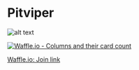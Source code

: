 # Pitviper

![alt text](https://raw.githubusercontent.com/alekbuza/pitviper/160a5f030c753ffdeb073f13701ac0f13e2e25c2/assets/snake.png)

[![Waffle.io - Columns and their card count](https://badge.waffle.io/alekbuza/pitviper.svg?columns=all)](https://waffle.io/alekbuza/pitviper)


[Waffle.io:  Join link](https://waffle.io/alekbuza/pitviper/join)
